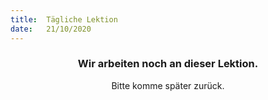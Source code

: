```yaml
---
title:  Tägliche Lektion
date:   21/10/2020
---
```


### <center>Wir arbeiten noch an dieser Lektion.</center>
<center>Bitte komme später zurück.</center>